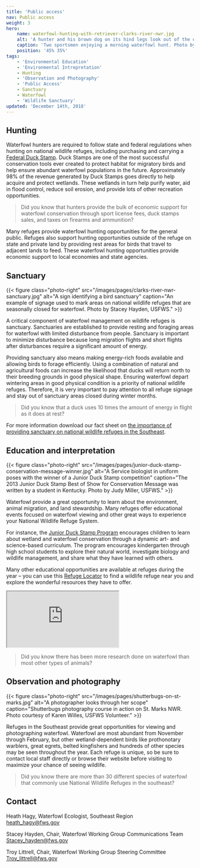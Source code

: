 ```yaml
---
title: 'Public access'
nav: Public access
weight: 3
hero:
    name: waterfowl-hunting-with-retriever-clarks-river-nwr.jpg
    alt: 'A hunter and his brown dog on its hind legs look out of the opening of a duck blind'
    caption: 'Two sportsmen enjoying a morning waterfowl hunt. Photo by Stacey Hayden, USFWS.'
    position: '45% 35%'
tags:
    - 'Environmental Education'
    - 'Environmental Intrepretation'
    - Hunting
    - 'Observation and Photography'
    - 'Public Access'
    - Sanctuary
    - Waterfowl
    - 'Wildlife Sanctuary'
updated: 'December 14th, 2018'
---
```


## Hunting

Waterfowl hunters are required to follow state and federal regulations when hunting on national wildlife refuges, including purchasing and carrying a [Federal Duck Stamp](https://www.fws.gov/birds/get-involved/duck-stamp.php). Duck Stamps are one of the most successful conservation tools ever created to protect habitat for migratory birds and help ensure abundant waterfowl populations in the future. Approximately 98% of the revenue generated by Duck Stamps goes directly to help acquire and protect wetlands. These wetlands in turn help purify water, aid in flood control, reduce soil erosion, and provide lots of other recreation opportunities.

> Did you know that hunters provide the bulk of economic support for waterfowl conservation through sport license fees, duck stamps sales, and taxes on firearms and ammunition?

Many refuges provide waterfowl hunting opportunities for the general public. Refuges also support hunting opportunities outside of the refuge on state and private land by providing rest areas for birds that travel to adjacent lands to feed. These waterfowl hunting opportunities provide economic support to local economies and state agencies.

## Sanctuary

{{< figure class="photo-right" src="/images/pages/clarks-river-nwr-sanctuary.jpg" alt="A sign identifying a bird sanctuary" caption="An example of signage used to mark areas on national wildlife refuges that are seasonally closed for waterfowl. Photo by Stacey Hayden, USFWS." >}}

A critical component of waterfowl management on wildlife refuges is sanctuary. Sanctuaries are established to provide resting and foraging areas for waterfowl with limited disturbance from people. Sanctuary is important to minimize disturbance because long migration flights and short flights after disturbances require a significant amount of energy.

Providing sanctuary also means making energy-rich foods available and allowing birds to forage efficiently. Using a combination of natural and agricultural foods can increase the likelihood that ducks will return north to their breeding grounds in good physical shape. Ensuring waterfowl depart wintering areas in good physical condition is a priority of national wildlife refuges. Therefore, it is very important to pay attention to all refuge signage and stay out of sanctuary areas closed during winter months.

> Did you know that a duck uses 10 times the amount of energy in flight as it does at rest?

For more information download our fact sheet on [the importance of providing sanctuary on national wildlife refuges in the Southeast](/pdf/fact-sheet/importance-of-providing-sanctuary-on-national-wildlife-refuges-in-the-southeast.pdf).

## Education and interpretation

{{< figure class="photo-right" src="/images/pages/junior-duck-stamp-conservation-message-winner.jpg" alt="A Service biologist in uniform poses with the winner of a Junior Duck Stamp competition" caption="The 2013 Junior Duck Stamp Best of Show for Conservation Message was written by a student in Kentucky. Photo by Judy Miller, USFWS." >}}

Waterfowl provide a great opportunity to learn about the environment, animal migration, and land stewardship. Many refuges offer educational events focused on waterfowl viewing and other great ways to experience your National Wildlife Refuge System.

For instance, the [Junior Duck Stamp Program](https://www.fws.gov/birds/education/junior-duck-stamp-conservation-program.php) encourages children to learn about wetland and waterfowl conservation through a dynamic art- and science-based curriculum. The program encourages kindergarten through high school students to explore their natural world, investigate biology and wildlife management, and share what they have learned with others.

Many other educational opportunities are available at refuges during the year – you can use this [Refuge Locator](https://www.fws.gov/refuges/refugelocatormaps/) to find a wildlife refuge near you and explore the wonderful resources they have to offer.

<iframe src="https://usfws.github.io/southeast-mega-map/?layers=Refuges" class="state-map" title="Find a local national wildlife refuge"></iframe>

> Did you know there has been more research done on waterfowl than most other types of animals?

## Observation and photography

{{< figure class="photo-right" src="/images/pages/shutterbugs-on-st-marks.jpg" alt="A photographer looks through her scope" caption="Shutterbugs photography course in action on St. Marks NWR. Photo courtesy of Karen Willes, USFWS Volunteer." >}}

Refuges in the Southeast provide great opportunities for viewing and photographing waterfowl. Waterfowl are most abundant from November through February, but other wetland-dependent birds like prothonotary warblers, great egrets, belted kingfishers  and hundreds of other species may be seen throughout the year. Each refuge is unique, so be sure to contact local staff directly or browse their website before visiting to maximize your chance of seeing wildlife.

> Did you know there are more than 30 different species of waterfowl that commonly use National Wildlife Refuges in the southeast?

## Contact

Heath Hagy, Waterfowl Ecologist, Southeast Region  
[heath_hagy@fws.gov](mailto:heath_hagy@fws.gov)

Stacey Hayden, Chair, Waterfowl Working Group Communications Team  
[Stacey_hayden@fws.gov](mailto:Stacey_hayden@fws.gov)

Troy Littrell, Chair, Waterfowl Working Group Steering Committee  
[Troy_littrell@fws.gov](mailto:Troy_littrell@fws.gov)